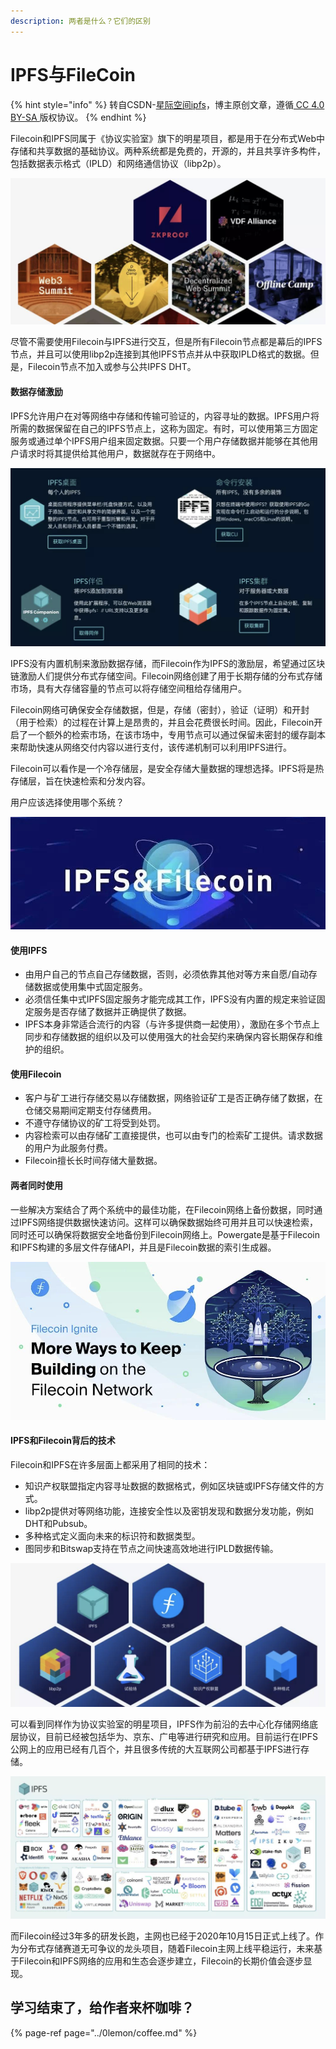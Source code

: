 ```yaml
---
description: 两者是什么？它们的区别
---
```


# IPFS与FileCoin

{% hint style="info" %}
转自CSDN-[星际空间ipfs](https://blog.csdn.net/ispacexio/article/details/112534662)，博主原创文章，遵循[ CC 4.0 BY-SA ](http://creativecommons.org/licenses/by-sa/4.0/)版权协议。
{% endhint %}

Filecoin和IPFS同属于《协议实验室》旗下的明星项目，都是用于在分布式Web中存储和共享数据的基础协议。两种系统都是免费的，开源的，并且共享许多构件，包括数据表示格式（IPLD）和网络通信协议（libp2p）。

![](../.gitbook/assets/image%20%2846%29.png)

尽管不需要使用Filecoin与IPFS进行交互，但是所有Filecoin节点都是幕后的IPFS节点，并且可以使用libp2p连接到其他IPFS节点并从中获取IPLD格式的数据。但是，Filecoin节点不加入或参与公共IPFS DHT。

#### 数据存储激励

IPFS允许用户在对等网络中存储和传输可验证的，内容寻址的数据。IPFS用户将所需的数据保留在自己的IPFS节点上，这称为固定。有时，可以使用第三方固定服务或通过单个IPFS用户组来固定数据。只要一个用户存储数据并能够在其他用户请求时将其提供给其他用户，数据就存在于网络中。

![](../.gitbook/assets/image%20%28102%29.png)

IPFS没有内置机制来激励数据存储，而Filecoin作为IPFS的激励层，希望通过区块链激励人们提供分布式存储空间。Filecoin网络创建了用于长期存储的分布式存储市场，具有大存储容量的节点可以将存储空间租给存储用户。

Filecoin网络可确保安全存储数据，但是，存储（密封），验证（证明）和开封（用于检索）的过程在计算上是昂贵的，并且会花费很长时间。因此，Filecoin开启了一个额外的检索市场，在该市场中，专用节点可以通过保留未密封的缓存副本来帮助快速从网络交付内容以进行支付，该传递机制可以利用IPFS进行。

Filecoin可以看作是一个冷存储层，是安全存储大量数据的理想选择。IPFS将是热存储层，旨在快速检索和分发内容。

用户应该选择使用哪个系统？

![](../.gitbook/assets/image%20%287%29.png)

#### 使用IPFS

* 由用户自己的节点自己存储数据，否则，必须依靠其他对等方来自愿/自动存储数据或使用集中式固定服务。
* 必须信任集中式IPFS固定服务才能完成其工作，IPFS没有内置的规定来验证固定服务是否存储了数据并正确提供了数据。
* IPFS本身非常适合流行的内容（与许多提供商一起使用），激励在多个节点上同步和存储数据的组织以及可以使用强大的社会契约来确保内容长期保存和维护的组织。

#### 使用Filecoin

* 客户与矿工进行存储交易以存储数据，网络验证矿工是否正确存储了数据，在仓储交易期间定期支付存储费用。
* 不遵守存储协议的矿工将受到处罚。
* 内容检索可以由存储矿工直接提供，也可以由专门的检索矿工提供。请求数据的用户为此服务付费。
*  Filecoin擅长长时间存储大量数据。 

#### 两者同时使用

一些解决方案结合了两个系统中的最佳功能，在Filecoin网络上备份数据，同时通过IPFS网络提供数据快速访问。这样可以确保数据始终可用并且可以快速检索，同时还可以确保将数据安全地备份到Filecoin网络上。Powergate是基于Filecoin和IPFS构建的多层文件存储API，并且是Filecoin数据的索引生成器。

![](../.gitbook/assets/image%20%2819%29.png)

#### IPFS和Filecoin背后的技术

Filecoin和IPFS在许多层面上都采用了相同的技术：

* 知识产权联盟指定内容寻址数据的数据格式，例如区块链或IPFS存储文件的方式。
* libp2p提供对等网络功能，连接安全性以及密钥发现和数据分发功能，例如DHT和Pubsub。
* 多种格式定义面向未来的标识符和数据类型。
* 图同步和Bitswap支持在节点之间快速高效地进行IPLD数据传输。

![](../.gitbook/assets/image%20%28131%29.png)

可以看到同样作为协议实验室的明星项目，IPFS作为前沿的去中心化存储网络底层协议，目前已经被包括华为、京东、广电等进行研究和应用。目前运行在IPFS公网上的应用已经有几百个，并且很多传统的大互联网公司都基于IPFS进行存储。

![](../.gitbook/assets/image%20%2890%29.png)

而Filecoin经过3年多的研发长跑，主网也已经于2020年10月15日正式上线了。作为分布式存储赛道无可争议的龙头项目，随着Filecoin主网上线平稳运行，未来基于Filecoin和IPFS网络的应用和生态会逐步建立，Filecoin的长期价值会逐步显现。

## 学习结束了，给作者来杯咖啡？

{% page-ref page="../0lemon/coffee.md" %}

